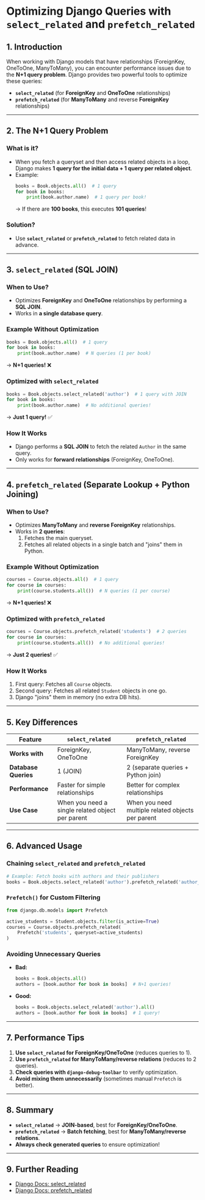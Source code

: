 # **Optimizing Django Queries with `select_related` and `prefetch_related`**

## **1. Introduction**
When working with Django models that have relationships (ForeignKey, OneToOne, ManyToMany), you can encounter performance issues due to the **N+1 query problem**. Django provides two powerful tools to optimize these queries:

- **`select_related`** (for **ForeignKey** and **OneToOne** relationships)
- **`prefetch_related`** (for **ManyToMany** and reverse **ForeignKey** relationships)

---

## **2. The N+1 Query Problem**
### **What is it?**
- When you fetch a queryset and then access related objects in a loop, Django makes **1 query for the initial data + 1 query per related object**.
- Example:
  ```python
  books = Book.objects.all()  # 1 query
  for book in books:
      print(book.author.name)  # 1 query per book!
  ```
  → If there are **100 books**, this executes **101 queries**!

### **Solution?**
- Use **`select_related`** or **`prefetch_related`** to fetch related data in advance.

---

## **3. `select_related` (SQL JOIN)**
### **When to Use?**
- Optimizes **ForeignKey** and **OneToOne** relationships by performing a **SQL JOIN**.
- Works in **a single database query**.

### **Example Without Optimization**
```python
books = Book.objects.all()  # 1 query
for book in books:
    print(book.author.name)  # N queries (1 per book)
```
→ **N+1 queries!** ❌

### **Optimized with `select_related`**
```python
books = Book.objects.select_related('author')  # 1 query with JOIN
for book in books:
    print(book.author.name)  # No additional queries!
```
→ **Just 1 query!** ✅

### **How It Works**
- Django performs a **SQL JOIN** to fetch the related `Author` in the same query.
- Only works for **forward relationships** (ForeignKey, OneToOne).

---

## **4. `prefetch_related` (Separate Lookup + Python Joining)**
### **When to Use?**
- Optimizes **ManyToMany** and **reverse ForeignKey** relationships.
- Works in **2 queries**:
  1. Fetches the main queryset.
  2. Fetches all related objects in a single batch and "joins" them in Python.

### **Example Without Optimization**
```python
courses = Course.objects.all()  # 1 query
for course in courses:
    print(course.students.all())  # N queries (1 per course)
```
→ **N+1 queries!** ❌

### **Optimized with `prefetch_related`**
```python
courses = Course.objects.prefetch_related('students')  # 2 queries
for course in courses:
    print(course.students.all())  # No additional queries!
```
→ **Just 2 queries!** ✅

### **How It Works**
1. First query: Fetches all `Course` objects.
2. Second query: Fetches all related `Student` objects in one go.
3. Django "joins" them in memory (no extra DB hits).

---

## **5. Key Differences**
| Feature               | `select_related` | `prefetch_related` |
|----------------------|----------------|------------------|
| **Works with**       | ForeignKey, OneToOne | ManyToMany, reverse ForeignKey |
| **Database Queries** | 1 (JOIN) | 2 (separate queries + Python join) |
| **Performance** | Faster for simple relationships | Better for complex relationships |
| **Use Case** | When you need a single related object per parent | When you need multiple related objects per parent |

---

## **6. Advanced Usage**
### **Chaining `select_related` and `prefetch_related`**
```python
# Example: Fetch books with authors and their publishers
books = Book.objects.select_related('author').prefetch_related('author__publisher')
```

### **`Prefetch()` for Custom Filtering**
```python
from django.db.models import Prefetch

active_students = Student.objects.filter(is_active=True)
courses = Course.objects.prefetch_related(
    Prefetch('students', queryset=active_students)
)
```

### **Avoiding Unnecessary Queries**
- **Bad:**  
  ```python
  books = Book.objects.all()
  authors = [book.author for book in books]  # N+1 queries!
  ```
- **Good:**  
  ```python
  books = Book.objects.select_related('author').all()
  authors = [book.author for book in books]  # 1 query!
  ```

---

## **7. Performance Tips**
1. **Use `select_related` for ForeignKey/OneToOne** (reduces queries to 1).
2. **Use `prefetch_related` for ManyToMany/reverse relations** (reduces to 2 queries).
3. **Check queries with `django-debug-toolbar`** to verify optimization.
4. **Avoid mixing them unnecessarily** (sometimes manual `Prefetch` is better).

---

## **8. Summary**
- **`select_related`** → **JOIN-based**, best for **ForeignKey/OneToOne**.
- **`prefetch_related`** → **Batch fetching**, best for **ManyToMany/reverse relations**.
- **Always check generated queries** to ensure optimization!

---

## **9. Further Reading**
- [Django Docs: select_related](https://docs.djangoproject.com/en/stable/ref/models/querysets/#select-related)
- [Django Docs: prefetch_related](https://docs.djangoproject.com/en/stable/ref/models/querysets/#prefetch-related)
